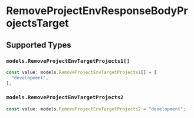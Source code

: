 # RemoveProjectEnvResponseBodyProjectsTarget


## Supported Types

### `models.RemoveProjectEnvTargetProjects1[]`

```typescript
const value: models.RemoveProjectEnvTargetProjects1[] = [
  "development",
];
```

### `models.RemoveProjectEnvTargetProjects2`

```typescript
const value: models.RemoveProjectEnvTargetProjects2 = "development";
```

